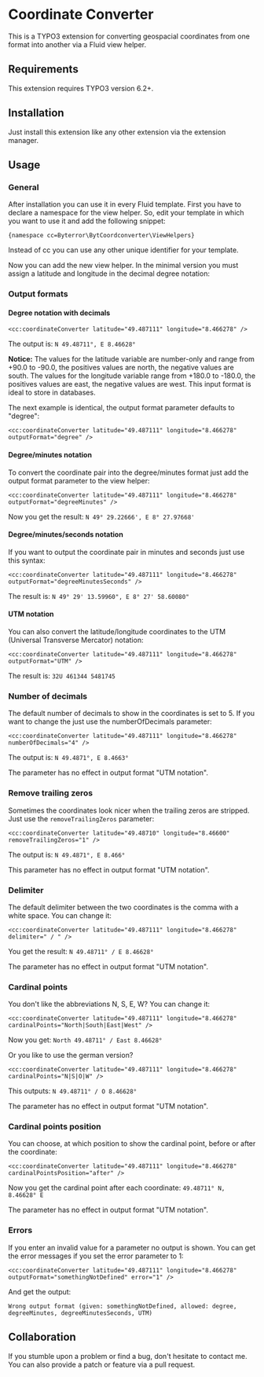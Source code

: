 Coordinate Converter
====================

This is a TYPO3 extension for converting geospacial coordinates from one format into another via a Fluid view helper.


Requirements
------------

This extension requires TYPO3 version 6.2+.


Installation
------------

Just install this extension like any other extension via the extension manager.


Usage
-----

### General

After installation you can use it in every Fluid template. First you have to declare a namespace for the view helper. So, edit your template in which you want to use it and add the following snippet:

    {namespace cc=Byterror\BytCoordconverter\ViewHelpers}

Instead of cc you can use any other unique identifier for your template.

Now you can add the new view helper. In the minimal version you must assign a latitude and longitude in the decimal degree notation:


### Output formats

#### Degree notation with decimals

    <cc:coordinateConverter latitude="49.487111" longitude="8.466278" />

The output is: `N 49.48711°, E 8.46628°`

**Notice:** The values for the latitude variable are number-only and range from +90.0 to -90.0, the positives values are north, the negative values are south.
The values for the longitude variable range from +180.0 to -180.0, the positives values are east, the negative values are west.
This input format is ideal to store in databases.

The next example is identical, the output format parameter defaults to "degree":

    <cc:coordinateConverter latitude="49.487111" longitude="8.466278" outputFormat="degree" />


#### Degree/minutes notation

To convert the coordinate pair into the degree/minutes format just add the output format parameter to the view helper:

    <cc:coordinateConverter latitude="49.487111" longitude="8.466278" outputFormat="degreeMinutes" />

Now you get the result: `N 49° 29.22666', E 8° 27.97668'`


#### Degree/minutes/seconds notation

If you want to output the coordinate pair in minutes and seconds just use this syntax:

    <cc:coordinateConverter latitude="49.487111" longitude="8.466278" outputFormat="degreeMinutesSeconds" />

The result is: `N 49° 29' 13.59960", E 8° 27' 58.60080"`


#### UTM notation

You can also convert the latitude/longitude coordinates to the UTM (Universal Transverse Mercator) notation:

    <cc:coordinateConverter latitude="49.487111" longitude="8.466278" outputFormat="UTM" />

The result is: `32U 461344 5481745`


### Number of decimals

The default number of decimals to show in the coordinates is set to 5. If you want to change the just use the numberOfDecimals parameter:

    <cc:coordinateConverter latitude="49.487111" longitude="8.466278" numberOfDecimals="4" />

The output is: `N 49.4871°, E 8.4663°`

The parameter has no effect in output format "UTM notation".


### Remove trailing zeros

Sometimes the coordinates look nicer when the trailing zeros are stripped. Just use the `removeTrailingZeros` parameter:

    <cc:coordinateConverter latitude="49.48710" longitude="8.46600" removeTrailingZeros="1" />

The output is: `N 49.4871°, E 8.466°`

This parameter has no effect in output format "UTM notation".


### Delimiter

The default delimiter between the two coordinates is the comma with a white space. You can change it:

    <cc:coordinateConverter latitude="49.487111" longitude="8.466278" delimiter=" / " />

You get the result: `N 49.48711° / E 8.46628°`

The parameter has no effect in output format "UTM notation".


### Cardinal points

You don't like the abbreviations N, S, E, W? You can change it:

    <cc:coordinateConverter latitude="49.487111" longitude="8.466278" cardinalPoints="North|South|East|West" />

Now you get: `North 49.48711° / East 8.46628°`

Or you like to use the german version?

    <cc:coordinateConverter latitude="49.487111" longitude="8.466278" cardinalPoints="N|S|O|W" />

This outputs: `N 49.48711° / O 8.46628°`

The parameter has no effect in output format "UTM notation".


### Cardinal points position

You can choose, at which position to show the cardinal point, before or after the coordinate:

    <cc:coordinateConverter latitude="49.487111" longitude="8.466278" cardinalPointsPosition="after" />

Now you get the cardinal point after each coordinate: `49.48711° N, 8.46628° E`

The parameter has no effect in output format "UTM notation".


### Errors

If you enter an invalid value for a parameter no output is shown. You can get the error messages if you set the error parameter to 1:

    <cc:coordinateConverter latitude="49.487111" longitude="8.466278" outputFormat="somethingNotDefined" error="1" />

And get the output:

    Wrong output format (given: somethingNotDefined, allowed: degree, degreeMinutes, degreeMinutesSeconds, UTM)


Collaboration
-------------

If you stumble upon a problem or find a bug, don't hesitate to contact me. You can also provide a patch or feature via a pull request.